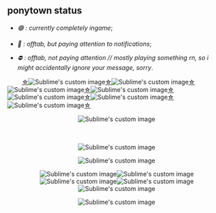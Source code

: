 ## ponytown status

* _🟢 : currently completely ingame_;
  
* _🌙 : offtab, but paying attention to notifications_;
 
* _⛔ : offtab, not paying attention // mostly playing something rn, so i might accidentally ignore your message, sorry_.

ㅤ
ㅤ
[☆](https://www.youtube.com/watch?v=6QS01rBdCck)<img src="https://64.media.tumblr.com/ef6a338b302071c25ce04680a11e87b0/610ca4af192f4757-bc/s100x200/389f047d0336bbc06f785bd3b1ccfd4e31daaeba.gifv" alt="Sublime's custom image"/>[☆](https://www.youtube.com/watch?v=6QS01rBdCck)<img src="https://64.media.tumblr.com/ef6a338b302071c25ce04680a11e87b0/610ca4af192f4757-bc/s100x200/389f047d0336bbc06f785bd3b1ccfd4e31daaeba.gifv" alt="Sublime's custom image"/>[☆](https://www.youtube.com/watch?v=6QS01rBdCck)<img src="https://64.media.tumblr.com/ef6a338b302071c25ce04680a11e87b0/610ca4af192f4757-bc/s100x200/389f047d0336bbc06f785bd3b1ccfd4e31daaeba.gifv" alt="Sublime's custom image"/>[☆](https://www.youtube.com/watch?v=6QS01rBdCck)<img src="https://64.media.tumblr.com/ef6a338b302071c25ce04680a11e87b0/610ca4af192f4757-bc/s100x200/389f047d0336bbc06f785bd3b1ccfd4e31daaeba.gifv" alt="Sublime's custom image"/>[☆](https://www.youtube.com/watch?v=6QS01rBdCck)<img src="https://64.media.tumblr.com/ef6a338b302071c25ce04680a11e87b0/610ca4af192f4757-bc/s100x200/389f047d0336bbc06f785bd3b1ccfd4e31daaeba.gifv" alt="Sublime's custom image"/>[☆](https://www.youtube.com/watch?v=6QS01rBdCck)<img src="https://64.media.tumblr.com/ef6a338b302071c25ce04680a11e87b0/610ca4af192f4757-bc/s100x200/389f047d0336bbc06f785bd3b1ccfd4e31daaeba.gifv" alt="Sublime's custom image"/>[☆](https://www.youtube.com/watch?v=6QS01rBdCck)<img src="https://64.media.tumblr.com/ef6a338b302071c25ce04680a11e87b0/610ca4af192f4757-bc/s100x200/389f047d0336bbc06f785bd3b1ccfd4e31daaeba.gifv" alt="Sublime's custom image"/>[☆](https://www.youtube.com/watch?v=6QS01rBdCck)
ㅤ
ㅤ
<p align="center">
  <img src="https://64.media.tumblr.com/6886c38f1328500fae851bebf96c8c8d/0849fa6899c3a334-9b/s540x810/a06c7e0342f4ec73f6ee8fa3c05346cfb696db5b.gifv" alt="Sublime's custom image"/>
</p>
ㅤ
<p align="center">
  <img src="https://sun9-64.userapi.com/impg/Ys68wNu2aFtKWLIvB_sTJUltnknNvckKvJeoQQ/CZ-hFTb88Gs.jpg?size=400x363&quality=96&sign=97fdee1ba5b4bf6ef9b9777509c09fb9&type=album" alt="Sublime's custom image"/>
</p>
<p align="center">
  <img src="https://github.com/user-attachments/assets/a66d8325-7879-4087-ac48-3c2f1ad067fc" alt="Sublime's custom image"/>
</p>
<p align="center">
  <img src="https://github.com/user-attachments/assets/f6bb60df-38ff-43e2-9580-509396765a53" alt="Sublime's custom image"/><img src="https://github.com/user-attachments/assets/f6bb60df-38ff-43e2-9580-509396765a53" alt="Sublime's custom image"/><img src="https://github.com/user-attachments/assets/f6bb60df-38ff-43e2-9580-509396765a53" alt="Sublime's custom image"/><img src="https://github.com/user-attachments/assets/f6bb60df-38ff-43e2-9580-509396765a53" alt="Sublime's custom image"/><img src="https://github.com/user-attachments/assets/f6bb60df-38ff-43e2-9580-509396765a53" alt="Sublime's custom image"/>


<p align="center">
  <img src="https://github.com/user-attachments/assets/e05fcedc-e5dc-403d-9ea7-0d199449d46d" alt="Sublime's custom image"/>
</p>
